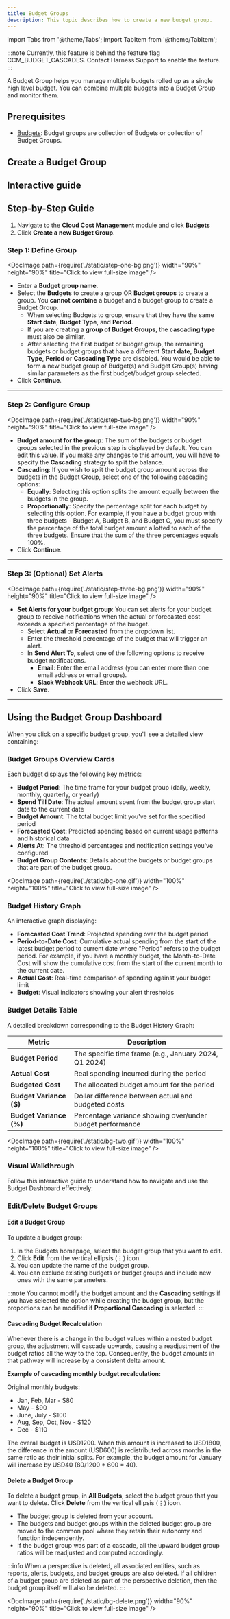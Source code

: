 ```yaml
---
title: Budget Groups
description: This topic describes how to create a new budget group.
---
```

import Tabs from '@theme/Tabs';
import TabItem from '@theme/TabItem';

:::note
Currently, this feature is behind the feature flag CCM_BUDGET_CASCADES. Contact Harness Support to enable the feature.
:::

A Budget Group helps you manage multiple budgets rolled up as a single high level budget. You can combine multiple budgets into a Budget Group and monitor them.

## Prerequisites

* [Budgets](/docs/cloud-cost-management/use-ccm-cost-governance/ccm-budgets/create-a-budget): Budget groups are collection of Budgets or collection of Budget Groups. 

## Create a Budget Group

## Interactive guide

<DocVideo src="https://app.tango.us/app/embed/87012224-0977-4cee-b095-550c7e507d99?skipCover=false&defaultListView=false&skipBranding=false&makeViewOnly=true&hideAuthorAndDetails=true" title="Add AWS Cloud Cost Connector in Harness" />

## Step-by-Step Guide

1. Navigate to the **Cloud Cost Management** module and click **Budgets**
2. Click **Create a new Budget Group**.

### Step 1: Define Group

<DocImage path={require('./static/step-one-bg.png')} width="90%" height="90%" title="Click to view full-size image" />

- Enter a **Budget group name**.
- Select the **Budgets** to create a group OR **Budget groups** to create a group. You **cannot combine** a budget and a budget group to create a Budget Group.
  -  When selecting Budgets to group, ensure that they have the same **Start date**, **Budget Type**, and **Period**. 
  - If you are creating a **group of Budget Groups**, the **cascading type** must also be similar. 
  - After selecting the first budget or budget group, the remaining budgets or budget groups that have a different **Start date**, **Budget Type**, **Period** or **Cascading Type** are disabled. You would be able to form a new budget group of Budget(s) and Budget Group(s) having similar parameters as the first budget/budget group selected.
- Click **Continue**.

---------

### Step 2: Configure Group

<DocImage path={require('./static/step-two-bg.png')} width="90%" height="90%" title="Click to view full-size image" />

- **Budget amount for the group**: The sum of the budgets or budget groups selected in the previous step is displayed by default. You can edit this value. If you make any changes to this amount, you will have to specify the **Cascading** strategy to split the balance.
- **Cascading**: If you wish to split the budget group amount across the budgets in the Budget Group, select one of the following cascading options:
  - **Equally**: Selecting this option splits the amount equally between the budgets in the group.
  - **Proportionally**: Specify the percentage split for each budget by selecting this option. For example, if you have a budget group with three budgets - Budget A, Budget B, and Budget C, you must specify the percentage of the total budget amount allotted to each of the three budgets. Ensure that the sum of the three percentages equals 100%. 
- Click **Continue**.

---------

### Step 3: (Optional) Set Alerts

<DocImage path={require('./static/step-three-bg.png')} width="90%" height="90%" title="Click to view full-size image" />

- **Set Alerts for your budget group**: You can set alerts for your budget group to receive notifications when the actual or forecasted cost exceeds a specified percentage of the budget.
   - Select **Actual** or **Forecasted** from the dropdown list.
   - Enter the threshold percentage of the budget that will trigger an alert.
   - In **Send Alert To**, select one of the following options to receive budget notifications.
     -  **Email**: Enter the email address (you can enter more than one email address or email groups).
     -  **Slack Webhook URL**: Enter the webhook URL.
- Click **Save**. 

---------

## Using the Budget Group Dashboard

<Tabs>
<TabItem value="dashboard-overview" label="Dashboard Overview" default>

When you click on a specific budget group, you'll see a detailed view containing:

### Budget Groups Overview Cards

Each budget displays the following key metrics:

- **Budget Period**: The time frame for your budget group (daily, weekly, monthly, quarterly, or yearly)
- **Spend Till Date**: The actual amount spent from the budget group start date to the current date
- **Budget Amount**: The total budget limit you've set for the specified period
- **Forecasted Cost**: Predicted spending based on current usage patterns and historical data
- **Alerts At**: The threshold percentages and notification settings you've configured
- **Budget Group Contents**: Details about the budgets or budget groups that are part of the budget group.

<DocImage path={require('./static/bg-one.gif')} width="100%" height="100%" title="Click to view full-size image" />

### Budget History Graph
An interactive graph displaying:
- **Forecasted Cost Trend**: Projected spending over the budget period
- **Period-to-Date Cost**: Cumulative actual spending from the start of the latest budget period to current date where "Period" refers to the budget period. For example, if you have a monthly budget, the Month-to-Date Cost will show the cumulative cost from the start of the current month to the current date.
- **Actual Cost**: Real-time comparison of spending against your budget limit
- **Budget**: Visual indicators showing your alert thresholds

### Budget Details Table
A detailed breakdown corresponding to the Budget History Graph:

| Metric | Description |
|--------|-------------|
| **Budget Period** | The specific time frame (e.g., January 2024, Q1 2024) |
| **Actual Cost** | Real spending incurred during the period |
| **Budgeted Cost** | The allocated budget amount for the period |
| **Budget Variance ($)** | Dollar difference between actual and budgeted costs |
| **Budget Variance (%)** | Percentage variance showing over/under budget performance |

<DocImage path={require('./static/bg-two.gif')} width="100%" height="100%" title="Click to view full-size image" />

</TabItem>
<TabItem value="interactive-guide" label="Interactive Guide">

### Visual Walkthrough

Follow this interactive guide to understand how to navigate and use the Budget Dashboard effectively:

<DocVideo src="https://app.tango.us/app/embed/fb211aa1-47d1-4b43-a62c-813129a4ab64?skipCover=false&defaultListView=false&skipBranding=false&makeViewOnly=true&hideAuthorAndDetails=true" title="Budget Dashboard Navigation Guide" />

</TabItem>
</Tabs>

### Edit/Delete Budget Groups



#### Edit a Budget Group

To update a budget group:

1. In the Budgets homepage, select the budget group that you want to edit.
2. Click **Edit** from the vertical ellipsis (⋮) icon.
3. You can update the name of the budget group.
4. You can exclude existing budgets or budget groups and include new ones with the same parameters.

:::note
You cannot modify the budget amount and the **Cascading** settings if you have selected the option while creating the budget group, but the proportions can be modified if **Proportional Cascading** is selected.
:::

#### Cascading Budget Recalculation

Whenever there is a change in the budget values within a nested budget group, the adjustment will cascade upwards, causing a readjustment of the budget ratios all the way to the top. Consequently, the budget amounts in that pathway will increase by a consistent delta amount.

**Example of cascading monthly budget recalculation:**

Original monthly budgets:
- Jan, Feb, Mar - $80
- May - $90
- June, July - $100
- Aug, Sep, Oct, Nov - $120
- Dec - $110

The overall budget is USD1200. When this amount is increased to USD1800, the difference in the amount (USD600) is redistributed across months in the same ratio as their initial splits. For example, the budget amount for January will increase by USD40 (80/1200 * 600 = 40).

#### Delete a Budget Group

To delete a budget group, in **All Budgets**, select the budget group that you want to delete. Click **Delete** from the vertical ellipsis (⋮) icon.

- The budget group is deleted from your account.
- The budgets and budget groups within the deleted budget group are moved to the common pool where they retain their autonomy and function independently.
- If the budget group was part of a cascade, all the upward budget group ratios will be readjusted and computed accordingly.

:::info
When a perspective is deleted, all associated entities, such as reports, alerts, budgets, and budget groups are also deleted. If all children of a budget group are deleted as part of the perspective deletion, then the budget group itself will also be deleted.
:::


<DocImage path={require('./static/bg-delete.png')} width="90%" height="90%" title="Click to view full-size image" />